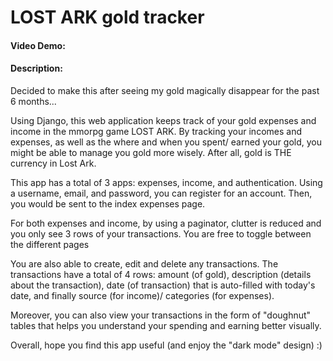# LOST ARK gold tracker
#### Video Demo:  <URL HERE>
#### Description:
Decided to make this after seeing my gold magically disappear for the past 6 months...

Using Django, this web application keeps track of your gold expenses and income in the mmorpg game LOST ARK.
By tracking your incomes and expenses, as well as the where and when you spent/ earned your
gold, you might be able to manage you gold more wisely. After all, gold is THE currency in Lost Ark.


This app has a total of 3 apps: expenses, income, and authentication. Using a username, email, and password,
you can register for an account. Then, you would be sent to the index expenses page.

For both expenses and income, by using a paginator, clutter is reduced and you only see 3 rows of your
transactions. You are free to toggle between the different pages

You are also able to create, edit and delete any transactions. The transactions have a total of 4 rows:
amount (of gold), description (details about the transaction), date (of transaction) that is auto-filled
with today's date, and finally source (for income)/ categories (for expenses).

Moreover, you can also view your transactions in the form of "doughnut" tables that helps you understand your
spending and earning better visually.

Overall, hope you find this app useful (and enjoy the "dark mode" design) :)